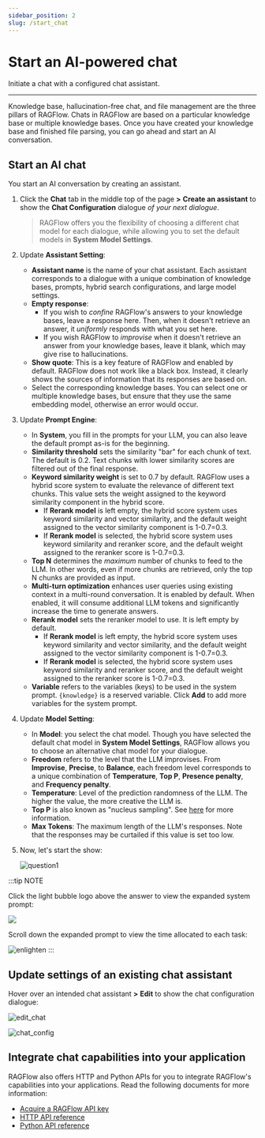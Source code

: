 ```yaml
---
sidebar_position: 2
slug: /start_chat
---
```


# Start an AI-powered chat

Initiate a chat with a configured chat assistant.

---

Knowledge base, hallucination-free chat, and file management are the three pillars of RAGFlow. Chats in RAGFlow are based on a particular knowledge base or multiple knowledge bases. Once you have created your knowledge base and finished file parsing, you can go ahead and start an AI conversation.

## Start an AI chat

You start an AI conversation by creating an assistant.

1. Click the **Chat** tab in the middle top of the page **>** **Create an assistant** to show the **Chat Configuration** dialogue *of your next dialogue*.

   > RAGFlow offers you the flexibility of choosing a different chat model for each dialogue, while allowing you to set the default models in **System Model Settings**.

2. Update **Assistant Setting**:

   - **Assistant name** is the name of your chat assistant. Each assistant corresponds to a dialogue with a unique combination of knowledge bases, prompts, hybrid search configurations, and large model settings.
   - **Empty response**:
     - If you wish to *confine* RAGFlow's answers to your knowledge bases, leave a response here. Then, when it doesn't retrieve an answer, it *uniformly* responds with what you set here.
     - If you wish RAGFlow to *improvise* when it doesn't retrieve an answer from your knowledge bases, leave it blank, which may give rise to hallucinations.
   - **Show quote**: This is a key feature of RAGFlow and enabled by default. RAGFlow does not work like a black box. Instead, it clearly shows the sources of information that its responses are based on.
   - Select the corresponding knowledge bases. You can select one or multiple knowledge bases, but ensure that they use the same embedding model, otherwise an error would occur.

3. Update **Prompt Engine**:

   - In **System**, you fill in the prompts for your LLM, you can also leave the default prompt as-is for the beginning.
   - **Similarity threshold** sets the similarity "bar" for each chunk of text. The default is 0.2. Text chunks with lower similarity scores are filtered out of the final response.
   - **Keyword similarity weight** is set to 0.7 by default. RAGFlow uses a hybrid score system to evaluate the relevance of different text chunks. This value sets the weight assigned to the keyword similarity component in the hybrid score.
     - If **Rerank model** is left empty, the hybrid score system uses keyword similarity and vector similarity, and the default weight assigned to the vector similarity component is 1-0.7=0.3.
     - If **Rerank model** is selected, the hybrid score system uses keyword similarity and reranker score, and the default weight assigned to the reranker score is 1-0.7=0.3.
   - **Top N** determines the *maximum* number of chunks to feed to the LLM. In other words, even if more chunks are retrieved, only the top N chunks are provided as input.
   - **Multi-turn optimization** enhances user queries using existing context in a multi-round conversation. It is enabled by default. When enabled, it will consume additional LLM tokens and significantly increase the time to generate answers.
   - **Rerank model** sets the reranker model to use. It is left empty by default.
     - If **Rerank model** is left empty, the hybrid score system uses keyword similarity and vector similarity, and the default weight assigned to the vector similarity component is 1-0.7=0.3.
     - If **Rerank model** is selected, the hybrid score system uses keyword similarity and reranker score, and the default weight assigned to the reranker score is 1-0.7=0.3.
   - **Variable** refers to the variables (keys) to be used in the system prompt. `{knowledge}` is a reserved variable. Click **Add** to add more variables for the system prompt.

4. Update **Model Setting**:

   - In **Model**: you select the chat model. Though you have selected the default chat model in **System Model Settings**, RAGFlow allows you to choose an alternative chat model for your dialogue.
   - **Freedom** refers to the level that the LLM improvises. From **Improvise**, **Precise**, to **Balance**, each freedom level corresponds to a unique combination of **Temperature**, **Top P**, **Presence penalty**, and **Frequency penalty**.
   - **Temperature**: Level of the prediction randomness of the LLM. The higher the value, the more creative the LLM is.
   - **Top P** is also known as "nucleus sampling". See [here](https://en.wikipedia.org/wiki/Top-p_sampling) for more information.
   - **Max Tokens**: The maximum length of the LLM's responses. Note that the responses may be curtailed if this value is set too low.

5. Now, let's start the show:

   ![question1](https://github.com/user-attachments/assets/c4114a3d-74ff-40a3-9719-6b47c7b11ab1)

:::tip NOTE

Click the light bubble logo above the answer to view the expanded system prompt:
   
![](https://github.com/user-attachments/assets/515ab187-94e8-412a-82f2-aba52cd79e09)
   
Scroll down the expanded prompt to view the time allocated to each task:
   
![enlighten](https://github.com/user-attachments/assets/fedfa2ee-21a7-451b-be66-20125619923c)
:::

## Update settings of an existing chat assistant

Hover over an intended chat assistant **>** **Edit** to show the chat configuration dialogue:

![edit_chat](https://github.com/user-attachments/assets/5c514cf0-a959-4cfe-abad-5e42a0e23974)

![chat_config](https://github.com/user-attachments/assets/1a4eaed2-5430-4585-8ab6-930549838c5b)

## Integrate chat capabilities into your application

RAGFlow also offers HTTP and Python APIs for you to integrate RAGFlow's capabilities into your applications. Read the following documents for more information:

- [Acquire a RAGFlow API key](./develop/acquire_ragflow_api_key.md)
- [HTTP API reference](../references/http_api_reference.md)
- [Python API reference](../references/python_api_reference.md)
